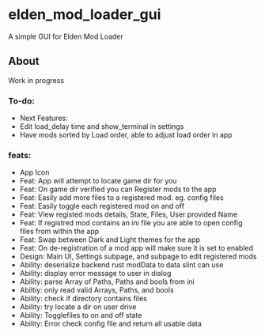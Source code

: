 # elden_mod_loader_gui

A simple GUI for Elden Mod Loader

## About

Work in progress

### To-do:

* Next Features:  
*   Edit load_delay time and show_terminal in settings  
*   Have mods sorted by Load order, able to adjust load order in app

### feats:

* App Icon  
* Feat: App will attempt to locate game dir for you  
* Feat: On game dir verified you can Register mods to the app  
* Feat: Easily add more files to a registered mod. eg. config files  
* Feat: Easily toggle each registered mod on and off  
* Feat: View registed mods details, State, Files, User provided Name  
* Feat: If registred mod contains an ini file you are able to open config files from within the app  
* Feat: Swap between Dark and Light themes for the app  
* Feat: On de-registration of a mod app will make sure it is set to enabled  
* Design: Main UI, Settings subpage, and subpage to edit registered mods  
* Ability: deserialize backend rust modData to data slint can use  
* Ability: display error message to user in dialog  
* Ability: parse Array of Paths, Paths and bools from ini  
* Abiltiy: only read valid Arrays, Paths, and bools  
* Ability: check if directory contains files  
* Ability: try locate a dir on user drive  
* Ability: Togglefiles to on and off state  
* Ability: Error check config file and return all usable data  